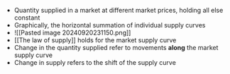 - Quantity supplied in a market at different market prices, holding all else constant
- Graphically, the horizontal summation of individual supply curves
- ![[Pasted image 20240920231150.png]]
- [[The law of supply]] holds for the market supply curve
- Change in the quantity supplied refer to movements **along** the market supply curve
- Change in supply refers to the shift of the supply curve